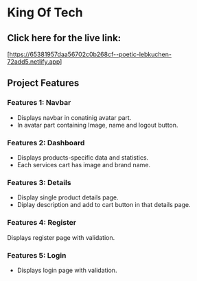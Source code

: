 # King Of Tech

## Click here for the live link: 
[https://65381957daa56702c0b268cf--poetic-lebkuchen-72add5.netlify.app]


## Project Features

### Features 1: Navbar
- Displays navbar in conatinig avatar part.
- In avatar part containing Image, name and logout button.

### Features 2: Dashboard
- Displays products-specific data and statistics.
- Each services cart has image and brand name.

### Features 3: Details
- Display single product details page.
- Diplay description and add to cart button in that details page.

### Features 4: Register
Displays register page with validation.

### Features 5: Login
- Displays login page with validation.


